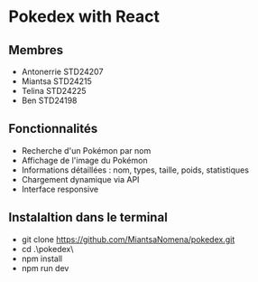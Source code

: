 # Pokedex with React 

## Membres 
- Antonerrie STD24207
- Miantsa STD24215
- Telina STD24225
- Ben STD24198

## Fonctionnalités

- Recherche d'un Pokémon par nom
- Affichage de l'image du Pokémon
- Informations détaillées : nom, types, taille, poids, statistiques
- Chargement dynamique via API
- Interface responsive

## Instalaltion dans le terminal
- git clone https://github.com/MiantsaNomena/pokedex.git
- cd .\pokedex\
-  npm install
-  npm run dev
